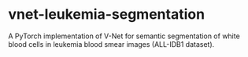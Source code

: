 # vnet-leukemia-segmentation
A PyTorch implementation of V-Net for semantic segmentation of white blood cells in leukemia blood smear images (ALL-IDB1 dataset).
